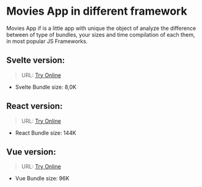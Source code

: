 # Movies App in different framework

Movies App if is a little app with unique the object of analyze the difference between of type of bundles, your sizes and time compilation of each them, in most popular JS Frameworks.

## Svelte version:

> URL: [Try Online](https://galiprandi.github.io/movies/svelte-app/public/)

- Svelte Bundle size: 8,0K

## React version:

> URL: [Try Online](https://galiprandi.github.io/movies/react-app/build/)

- React Bundle size: 144K

## Vue version:

> URL: [Try Online](https://galiprandi.github.io/movies/vue/dist/)

- Vue Bundle size: 96K
